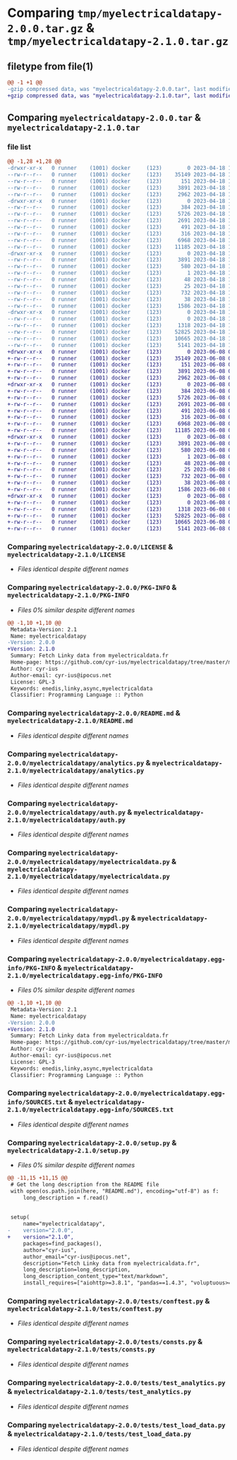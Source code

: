 # Comparing `tmp/myelectricaldatapy-2.0.0.tar.gz` & `tmp/myelectricaldatapy-2.1.0.tar.gz`

## filetype from file(1)

```diff
@@ -1 +1 @@
-gzip compressed data, was "myelectricaldatapy-2.0.0.tar", last modified: Tue Apr 18 11:45:44 2023, max compression
+gzip compressed data, was "myelectricaldatapy-2.1.0.tar", last modified: Thu Jun  8 06:35:48 2023, max compression
```

## Comparing `myelectricaldatapy-2.0.0.tar` & `myelectricaldatapy-2.1.0.tar`

### file list

```diff
@@ -1,28 +1,28 @@
-drwxr-xr-x   0 runner    (1001) docker     (123)        0 2023-04-18 11:45:44.031675 myelectricaldatapy-2.0.0/
--rw-r--r--   0 runner    (1001) docker     (123)    35149 2023-04-18 11:45:34.000000 myelectricaldatapy-2.0.0/LICENSE
--rw-r--r--   0 runner    (1001) docker     (123)      151 2023-04-18 11:45:34.000000 myelectricaldatapy-2.0.0/MANIFEST.in
--rw-r--r--   0 runner    (1001) docker     (123)     3891 2023-04-18 11:45:44.031675 myelectricaldatapy-2.0.0/PKG-INFO
--rw-r--r--   0 runner    (1001) docker     (123)     2962 2023-04-18 11:45:34.000000 myelectricaldatapy-2.0.0/README.md
-drwxr-xr-x   0 runner    (1001) docker     (123)        0 2023-04-18 11:45:44.031675 myelectricaldatapy-2.0.0/myelectricaldatapy/
--rw-r--r--   0 runner    (1001) docker     (123)      384 2023-04-18 11:45:34.000000 myelectricaldatapy-2.0.0/myelectricaldatapy/__init__.py
--rw-r--r--   0 runner    (1001) docker     (123)     5726 2023-04-18 11:45:34.000000 myelectricaldatapy-2.0.0/myelectricaldatapy/analytics.py
--rw-r--r--   0 runner    (1001) docker     (123)     2691 2023-04-18 11:45:34.000000 myelectricaldatapy-2.0.0/myelectricaldatapy/auth.py
--rw-r--r--   0 runner    (1001) docker     (123)      491 2023-04-18 11:45:34.000000 myelectricaldatapy-2.0.0/myelectricaldatapy/const.py
--rw-r--r--   0 runner    (1001) docker     (123)      316 2023-04-18 11:45:34.000000 myelectricaldatapy-2.0.0/myelectricaldatapy/exceptions.py
--rw-r--r--   0 runner    (1001) docker     (123)     6968 2023-04-18 11:45:34.000000 myelectricaldatapy-2.0.0/myelectricaldatapy/myelectricaldata.py
--rw-r--r--   0 runner    (1001) docker     (123)    11185 2023-04-18 11:45:34.000000 myelectricaldatapy-2.0.0/myelectricaldatapy/mypdl.py
-drwxr-xr-x   0 runner    (1001) docker     (123)        0 2023-04-18 11:45:44.031675 myelectricaldatapy-2.0.0/myelectricaldatapy.egg-info/
--rw-r--r--   0 runner    (1001) docker     (123)     3891 2023-04-18 11:45:43.000000 myelectricaldatapy-2.0.0/myelectricaldatapy.egg-info/PKG-INFO
--rw-r--r--   0 runner    (1001) docker     (123)      580 2023-04-18 11:45:44.000000 myelectricaldatapy-2.0.0/myelectricaldatapy.egg-info/SOURCES.txt
--rw-r--r--   0 runner    (1001) docker     (123)        1 2023-04-18 11:45:43.000000 myelectricaldatapy-2.0.0/myelectricaldatapy.egg-info/dependency_links.txt
--rw-r--r--   0 runner    (1001) docker     (123)       48 2023-04-18 11:45:43.000000 myelectricaldatapy-2.0.0/myelectricaldatapy.egg-info/requires.txt
--rw-r--r--   0 runner    (1001) docker     (123)       25 2023-04-18 11:45:43.000000 myelectricaldatapy-2.0.0/myelectricaldatapy.egg-info/top_level.txt
--rw-r--r--   0 runner    (1001) docker     (123)      732 2023-04-18 11:45:34.000000 myelectricaldatapy-2.0.0/pyproject.toml
--rw-r--r--   0 runner    (1001) docker     (123)       38 2023-04-18 11:45:44.031675 myelectricaldatapy-2.0.0/setup.cfg
--rw-r--r--   0 runner    (1001) docker     (123)     1586 2023-04-18 11:45:43.000000 myelectricaldatapy-2.0.0/setup.py
-drwxr-xr-x   0 runner    (1001) docker     (123)        0 2023-04-18 11:45:44.031675 myelectricaldatapy-2.0.0/tests/
--rw-r--r--   0 runner    (1001) docker     (123)        0 2023-04-18 11:45:34.000000 myelectricaldatapy-2.0.0/tests/__init__.py
--rw-r--r--   0 runner    (1001) docker     (123)     1318 2023-04-18 11:45:34.000000 myelectricaldatapy-2.0.0/tests/conftest.py
--rw-r--r--   0 runner    (1001) docker     (123)    52825 2023-04-18 11:45:34.000000 myelectricaldatapy-2.0.0/tests/consts.py
--rw-r--r--   0 runner    (1001) docker     (123)    10665 2023-04-18 11:45:34.000000 myelectricaldatapy-2.0.0/tests/test_analytics.py
--rw-r--r--   0 runner    (1001) docker     (123)     5141 2023-04-18 11:45:34.000000 myelectricaldatapy-2.0.0/tests/test_load_data.py
+drwxr-xr-x   0 runner    (1001) docker     (123)        0 2023-06-08 06:35:48.179151 myelectricaldatapy-2.1.0/
+-rw-r--r--   0 runner    (1001) docker     (123)    35149 2023-06-08 06:35:39.000000 myelectricaldatapy-2.1.0/LICENSE
+-rw-r--r--   0 runner    (1001) docker     (123)      151 2023-06-08 06:35:39.000000 myelectricaldatapy-2.1.0/MANIFEST.in
+-rw-r--r--   0 runner    (1001) docker     (123)     3891 2023-06-08 06:35:48.179151 myelectricaldatapy-2.1.0/PKG-INFO
+-rw-r--r--   0 runner    (1001) docker     (123)     2962 2023-06-08 06:35:39.000000 myelectricaldatapy-2.1.0/README.md
+drwxr-xr-x   0 runner    (1001) docker     (123)        0 2023-06-08 06:35:48.175151 myelectricaldatapy-2.1.0/myelectricaldatapy/
+-rw-r--r--   0 runner    (1001) docker     (123)      384 2023-06-08 06:35:39.000000 myelectricaldatapy-2.1.0/myelectricaldatapy/__init__.py
+-rw-r--r--   0 runner    (1001) docker     (123)     5726 2023-06-08 06:35:39.000000 myelectricaldatapy-2.1.0/myelectricaldatapy/analytics.py
+-rw-r--r--   0 runner    (1001) docker     (123)     2691 2023-06-08 06:35:39.000000 myelectricaldatapy-2.1.0/myelectricaldatapy/auth.py
+-rw-r--r--   0 runner    (1001) docker     (123)      491 2023-06-08 06:35:39.000000 myelectricaldatapy-2.1.0/myelectricaldatapy/const.py
+-rw-r--r--   0 runner    (1001) docker     (123)      316 2023-06-08 06:35:39.000000 myelectricaldatapy-2.1.0/myelectricaldatapy/exceptions.py
+-rw-r--r--   0 runner    (1001) docker     (123)     6968 2023-06-08 06:35:39.000000 myelectricaldatapy-2.1.0/myelectricaldatapy/myelectricaldata.py
+-rw-r--r--   0 runner    (1001) docker     (123)    11185 2023-06-08 06:35:39.000000 myelectricaldatapy-2.1.0/myelectricaldatapy/mypdl.py
+drwxr-xr-x   0 runner    (1001) docker     (123)        0 2023-06-08 06:35:48.179151 myelectricaldatapy-2.1.0/myelectricaldatapy.egg-info/
+-rw-r--r--   0 runner    (1001) docker     (123)     3891 2023-06-08 06:35:48.000000 myelectricaldatapy-2.1.0/myelectricaldatapy.egg-info/PKG-INFO
+-rw-r--r--   0 runner    (1001) docker     (123)      580 2023-06-08 06:35:48.000000 myelectricaldatapy-2.1.0/myelectricaldatapy.egg-info/SOURCES.txt
+-rw-r--r--   0 runner    (1001) docker     (123)        1 2023-06-08 06:35:48.000000 myelectricaldatapy-2.1.0/myelectricaldatapy.egg-info/dependency_links.txt
+-rw-r--r--   0 runner    (1001) docker     (123)       48 2023-06-08 06:35:48.000000 myelectricaldatapy-2.1.0/myelectricaldatapy.egg-info/requires.txt
+-rw-r--r--   0 runner    (1001) docker     (123)       25 2023-06-08 06:35:48.000000 myelectricaldatapy-2.1.0/myelectricaldatapy.egg-info/top_level.txt
+-rw-r--r--   0 runner    (1001) docker     (123)      732 2023-06-08 06:35:39.000000 myelectricaldatapy-2.1.0/pyproject.toml
+-rw-r--r--   0 runner    (1001) docker     (123)       38 2023-06-08 06:35:48.179151 myelectricaldatapy-2.1.0/setup.cfg
+-rw-r--r--   0 runner    (1001) docker     (123)     1586 2023-06-08 06:35:46.000000 myelectricaldatapy-2.1.0/setup.py
+drwxr-xr-x   0 runner    (1001) docker     (123)        0 2023-06-08 06:35:48.179151 myelectricaldatapy-2.1.0/tests/
+-rw-r--r--   0 runner    (1001) docker     (123)        0 2023-06-08 06:35:39.000000 myelectricaldatapy-2.1.0/tests/__init__.py
+-rw-r--r--   0 runner    (1001) docker     (123)     1318 2023-06-08 06:35:39.000000 myelectricaldatapy-2.1.0/tests/conftest.py
+-rw-r--r--   0 runner    (1001) docker     (123)    52825 2023-06-08 06:35:39.000000 myelectricaldatapy-2.1.0/tests/consts.py
+-rw-r--r--   0 runner    (1001) docker     (123)    10665 2023-06-08 06:35:39.000000 myelectricaldatapy-2.1.0/tests/test_analytics.py
+-rw-r--r--   0 runner    (1001) docker     (123)     5141 2023-06-08 06:35:39.000000 myelectricaldatapy-2.1.0/tests/test_load_data.py
```

### Comparing `myelectricaldatapy-2.0.0/LICENSE` & `myelectricaldatapy-2.1.0/LICENSE`

 * *Files identical despite different names*

### Comparing `myelectricaldatapy-2.0.0/PKG-INFO` & `myelectricaldatapy-2.1.0/PKG-INFO`

 * *Files 0% similar despite different names*

```diff
@@ -1,10 +1,10 @@
 Metadata-Version: 2.1
 Name: myelectricaldatapy
-Version: 2.0.0
+Version: 2.1.0
 Summary: Fetch Linky data from myelectricaldata.fr
 Home-page: https://github.com/cyr-ius/myelectricaldatapy/tree/master/myelectricaldatapy
 Author: cyr-ius
 Author-email: cyr-ius@ipocus.net
 License: GPL-3
 Keywords: enedis,linky,async,myelectricaldata
 Classifier: Programming Language :: Python
```

### Comparing `myelectricaldatapy-2.0.0/README.md` & `myelectricaldatapy-2.1.0/README.md`

 * *Files identical despite different names*

### Comparing `myelectricaldatapy-2.0.0/myelectricaldatapy/analytics.py` & `myelectricaldatapy-2.1.0/myelectricaldatapy/analytics.py`

 * *Files identical despite different names*

### Comparing `myelectricaldatapy-2.0.0/myelectricaldatapy/auth.py` & `myelectricaldatapy-2.1.0/myelectricaldatapy/auth.py`

 * *Files identical despite different names*

### Comparing `myelectricaldatapy-2.0.0/myelectricaldatapy/myelectricaldata.py` & `myelectricaldatapy-2.1.0/myelectricaldatapy/myelectricaldata.py`

 * *Files identical despite different names*

### Comparing `myelectricaldatapy-2.0.0/myelectricaldatapy/mypdl.py` & `myelectricaldatapy-2.1.0/myelectricaldatapy/mypdl.py`

 * *Files identical despite different names*

### Comparing `myelectricaldatapy-2.0.0/myelectricaldatapy.egg-info/PKG-INFO` & `myelectricaldatapy-2.1.0/myelectricaldatapy.egg-info/PKG-INFO`

 * *Files 0% similar despite different names*

```diff
@@ -1,10 +1,10 @@
 Metadata-Version: 2.1
 Name: myelectricaldatapy
-Version: 2.0.0
+Version: 2.1.0
 Summary: Fetch Linky data from myelectricaldata.fr
 Home-page: https://github.com/cyr-ius/myelectricaldatapy/tree/master/myelectricaldatapy
 Author: cyr-ius
 Author-email: cyr-ius@ipocus.net
 License: GPL-3
 Keywords: enedis,linky,async,myelectricaldata
 Classifier: Programming Language :: Python
```

### Comparing `myelectricaldatapy-2.0.0/myelectricaldatapy.egg-info/SOURCES.txt` & `myelectricaldatapy-2.1.0/myelectricaldatapy.egg-info/SOURCES.txt`

 * *Files identical despite different names*

### Comparing `myelectricaldatapy-2.0.0/setup.py` & `myelectricaldatapy-2.1.0/setup.py`

 * *Files 0% similar despite different names*

```diff
@@ -11,15 +11,15 @@
 # Get the long description from the README file
 with open(os.path.join(here, "README.md"), encoding="utf-8") as f:
     long_description = f.read()
 
 
 setup(
     name="myelectricaldatapy",
-    version="2.0.0",
+    version="2.1.0",
     packages=find_packages(),
     author="cyr-ius",
     author_email="cyr-ius@ipocus.net",
     description="Fetch Linky data from myelectricaldata.fr",
     long_description=long_description,
     long_description_content_type="text/markdown",
     install_requires=["aiohttp>=3.8.1", "pandas==1.4.3", "voluptuous>=0.13.1"],
```

### Comparing `myelectricaldatapy-2.0.0/tests/conftest.py` & `myelectricaldatapy-2.1.0/tests/conftest.py`

 * *Files identical despite different names*

### Comparing `myelectricaldatapy-2.0.0/tests/consts.py` & `myelectricaldatapy-2.1.0/tests/consts.py`

 * *Files identical despite different names*

### Comparing `myelectricaldatapy-2.0.0/tests/test_analytics.py` & `myelectricaldatapy-2.1.0/tests/test_analytics.py`

 * *Files identical despite different names*

### Comparing `myelectricaldatapy-2.0.0/tests/test_load_data.py` & `myelectricaldatapy-2.1.0/tests/test_load_data.py`

 * *Files identical despite different names*

